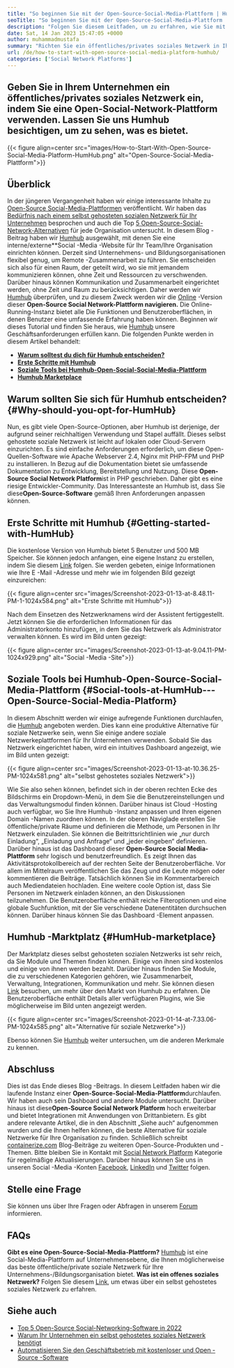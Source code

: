 ```yaml
---
title: "So beginnen Sie mit der Open-Source-Social-Media-Plattform | Humhub" 
seoTitle: "So beginnen Sie mit der Open-Source-Social-Media-Plattform | Humhub" 
description: "Folgen Sie diesem Leitfaden, um zu erfahren, wie Sie mit einer Open-Source-Social-Media-Plattform beginnen. Es bietet ein reichhaltiges Dashboard zusammen mit vielen Funktionen auf Unternehmensebene." 
date: Sat, 14 Jan 2023 15:47:05 +0000
author: muhammadmustafa
summary: "Richten Sie ein öffentliches/privates soziales Netzwerk in Ihrem Unternehmen an, indem Sie eine Open-Social Social Network-Plattform verwenden. Lassen Sie uns Humhub besichtigen, um zu sehen, was es bietet." 
url: /de/how-to-start-with-open-source-social-media-platform-humhub/
categories: ['Social Network Platforms']
---
```


## Geben Sie in Ihrem Unternehmen ein öffentliches/privates soziales Netzwerk ein, indem Sie eine Open-Social-Network-Plattform verwenden. Lassen Sie uns Humhub besichtigen, um zu sehen, was es bietet.

{{< figure align=center src="images/How-to-Start-With-Open-Source-Social-Media-Platform-HumHub.png" alt="Open-Source-Social-Media-Plattform">}}


## Überblick
In der jüngeren Vergangenheit haben wir einige interessante Inhalte zu [Open-Source Social-Media-Plattformen][1] veröffentlicht. Wir haben das [Bedürfnis nach einem selbst gehosteten sozialen Netzwerk für Ihr Unternehmen][2] besprochen und auch die Top [5 Open-Source-Social-Network-Alternativen][3] für jede Organisation untersucht. In diesem Blog -Beitrag haben wir [Humhub][4] ausgewählt, mit denen Sie eine interne/externe**Social -Media -Website für Ihr Team/Ihre Organisation einrichten können. Derzeit sind Unternehmens- und Bildungsorganisationen flexibel genug, um Remote -Zusammenarbeit zu führen. Sie entscheiden sich also für einen Raum, der geteilt wird, wo sie mit jemandem kommunizieren können, ohne Zeit und Ressourcen zu verschwenden. Darüber hinaus können Kommunikation und Zusammenarbeit eingerichtet werden, ohne Zeit und Raum zu berücksichtigen.
Daher werden wir [Humhub][4] überprüfen, und zu diesem Zweck werden wir die [Online][5] -Version dieser **Open-Source Social Network-Plattform navigieren.** Die Online-Running-Instanz bietet alle Die Funktionen und Benutzeroberflächen, in denen Benutzer eine umfassende Erfahrung haben können. Beginnen wir dieses Tutorial und finden Sie heraus, wie [Humhub][4] unsere Geschäftsanforderungen erfüllen kann.
Die folgenden Punkte werden in diesem Artikel behandelt:
* **[Warum solltest du dich für Humhub entscheiden?][6]** 
* **[Erste Schritte mit Humhub][7]** 
* **[Soziale Tools bei Humhub-Open-Social-Social-Media-Plattform][8]** 
* **[Humhub Marketplace][9]** 

## Warum sollten Sie sich für Humhub entscheiden? {#Why-should-you-opt-for-HumHub}

Nun, es gibt viele Open-Source-Optionen, aber Humhub ist derjenige, der aufgrund seiner reichhaltigen Verwendung und Stapel auffällt. Dieses selbst gehostete soziale Netzwerk ist leicht auf lokalen oder Cloud-Servern einzurichten. Es sind einfache Anforderungen erforderlich, um diese Open-Quellen-Software wie Apache Webserver 2.4, Nginx mit PHP-FPM und PHP zu installieren. In Bezug auf die Dokumentation bietet sie umfassende Dokumentation zu Entwicklung, Bereitstellung und Nutzung.
Diese **Open-Source Social Network Platform**ist in PHP geschrieben. Daher gibt es eine riesige Entwickler-Community. Das Interessanteste an Humhub ist, dass Sie diese**Open-Source-Software** gemäß Ihren Anforderungen anpassen können.

## Erste Schritte mit Humhub {#Getting-started-with-HumHub}

Die kostenlose Version von Humhub bietet 5 Benutzer und 500 MB Speicher. Sie können jedoch anfangen, eine eigene Instanz zu erstellen, indem Sie diesem [Link][5] folgen. Sie werden gebeten, einige Informationen wie Ihre E -Mail -Adresse und mehr wie im folgenden Bild gezeigt einzureichen:

{{< figure align=center src="images/Screenshot-2023-01-13-at-8.48.11-PM-1-1024x584.png" alt="Erste Schritte mit Humhub">}}

Nach dem Einsetzen des Netzwerknamens wird der Assistent fertiggestellt. Jetzt können Sie die erforderlichen Informationen für das Administratorkonto hinzufügen, in dem Sie das Netzwerk als Administrator verwalten können. Es wird im Bild unten gezeigt:

{{< figure align=center src="images/Screenshot-2023-01-13-at-9.04.11-PM-1024x929.png" alt="Social -Media -Site">}}


## Soziale Tools bei Humhub-Open-Source-Social-Media-Plattform {#Social-tools-at-HumHub---Open-Source-Social-Media-Platform}

In diesem Abschnitt werden wir einige aufregende Funktionen durchlaufen, die [Humhub][4] angeboten werden. Dies kann eine produktive Alternative für soziale Netzwerke sein, wenn Sie einige andere soziale Netzwerkeplattformen für Ihr Unternehmen verwenden.
Sobald Sie das Netzwerk eingerichtet haben, wird ein intuitives Dashboard angezeigt, wie im Bild unten gezeigt:

{{< figure align=center src="images/Screenshot-2023-01-13-at-10.36.25-PM-1024x581.png" alt="selbst gehostetes soziales Netzwerk">}}

Wie Sie also sehen können, befindet sich in der oberen rechten Ecke des Bildschirms ein Dropdown-Menü, in dem Sie die Benutzereinstellungen und das Verwaltungsmodul finden können. Darüber hinaus ist Cloud -Hosting auch verfügbar, wo Sie Ihre Humhub -Instanz anpassen und Ihren eigenen Domain -Namen zuordnen können. In der oberen Naviglade erstellen Sie öffentliche/private Räume und definieren die Methode, um Personen in Ihr Netzwerk einzuladen. Sie können die Beitrittsrichtlinien wie „nur durch Einladung“, „Einladung und Anfrage“ und „jeder eingeben“ definieren.
Darüber hinaus ist das Dashboard dieser **Open-Source Social Media-Plattform** sehr logisch und benutzerfreundlich. Es zeigt Ihnen das Aktivitätsprotokollbereich auf der rechten Seite der Benutzeroberfläche. Vor allem im Mittelraum veröffentlichen Sie das Zeug und die Leute mögen oder kommentieren die Beiträge. Tatsächlich können Sie im Kommentarbereich auch Mediendateien hochladen. Eine weitere coole Option ist, dass Sie Personen im Netzwerk einladen können, an den Diskussionen teilzunehmen. Die Benutzeroberfläche enthält reiche Filteroptionen und eine globale Suchfunktion, mit der Sie verschiedene Datenentitäten durchsuchen können. Darüber hinaus können Sie das Dashboard -Element anpassen.

## Humhub -Marktplatz {#HumHub-marketplace}

Der Marktplatz dieses selbst gehosteten sozialen Netzwerks ist sehr reich, da Sie Module und Themen finden können. Einige von ihnen sind kostenlos und einige von ihnen werden bezahlt. Darüber hinaus finden Sie Module, die zu verschiedenen Kategorien gehören, wie Zusammenarbeit, Verwaltung, Integrationen, Kommunikation und mehr. Sie können diesen [Link][10] besuchen, um mehr über den Markt von Humhub zu erfahren.
Die Benutzeroberfläche enthält Details aller verfügbaren Plugins, wie Sie möglicherweise im Bild unten angezeigt werden.

{{< figure align=center src="images/Screenshot-2023-01-14-at-7.33.06-PM-1024x585.png" alt="Alternative für soziale Netzwerke">}}

Ebenso können Sie [Humhub][4] weiter untersuchen, um die anderen Merkmale zu kennen.

## Abschluss
Dies ist das Ende dieses Blog -Beitrags. In diesem Leitfaden haben wir die laufende Instanz einer **Open-Source-Social-Media-Plattform**durchlaufen. Wir haben auch sein Dashboard und andere Module untersucht. Darüber hinaus ist diese**Open-Source Social Network Platform** hoch erweiterbar und bietet Integrationen mit Anwendungen von Drittanbietern. Es gibt andere relevante Artikel, die in den Abschnitt „Siehe auch“ aufgenommen wurden und die Ihnen helfen können, die beste Alternative für soziale Netzwerke für Ihre Organisation zu finden.
Schließlich schreibt [containerize.com][11] Blog-Beiträge zu weiteren Open-Source-Produkten und -Themen. Bitte bleiben Sie in Kontakt mit [][12][Social Network Platform][1] Kategorie für regelmäßige Aktualisierungen. Darüber hinaus können Sie uns in unseren Social -Media -Konten [Facebook][13], [LinkedIn][14] und [Twitter][15] folgen.

## Stelle eine Frage
Sie können uns über Ihre Fragen oder Abfragen in unserem [Forum][16] informieren.

## FAQs
**Gibt es eine Open-Source-Social-Media-Plattform?** 
[Humhub][4] ist eine Social-Media-Plattform auf Unternehmensebene, die Ihnen möglicherweise das beste öffentliche/private soziale Netzwerk für Ihre Unternehmens-/Bildungsorganisation bietet.
**Was ist ein offenes soziales Netzwerk?** 
Folgen Sie diesem [Link][6], um etwas über ein selbst gehostetes soziales Netzwerk zu erfahren.

## Siehe auch
  * [Top 5 Open-Source Social-Networking-Software in 2022][3]
  * [Warum Ihr Unternehmen ein selbst gehostetes soziales Netzwerk benötigt][17]
  * [Automatisieren Sie den Geschäftsbetrieb mit kostenloser und Open -Source -Software][18]



[1]: https://products.containerize.com/social-network-platforms/
[2]: https://blog.containerize.com/social-network-platforms/why-your-business-needs-a-self-hosted-social-network/
[3]: https://blog.containerize.com/social-network-platforms/top-5-open-source-social-networking-software-in-2022/
[4]: https://products.containerize.com/social-network-platforms/humhub/
[5]: https://saas.humhub.com/en/create
[6]: #Why-should-you-opt-for-HumHub
[7]: #Getting-started-with-HumHub
[8]: #Social-tools-at-HumHub---Open-Source-Social-Media-Platform
[9]: #HumHub-marketplace
[10]: https://marketplace.humhub.com/
[11]: https://www.containerize.com/
[12]: https://products.containerize.com/marketing-automation/
[13]: https://web.facebook.com/containerize
[14]: https://www.linkedin.com/company/containerize/
[15]: https://twitter.com/containerize_co
[16]: https://forum.containerize.com/
[17]: //blog.containerize.com/2021/10/07/why-your-business-needs-a-self-hosted-social-network/
[18]: https://blog.containerize.com/blogging/automate-business-operations-using-open-source-software/
